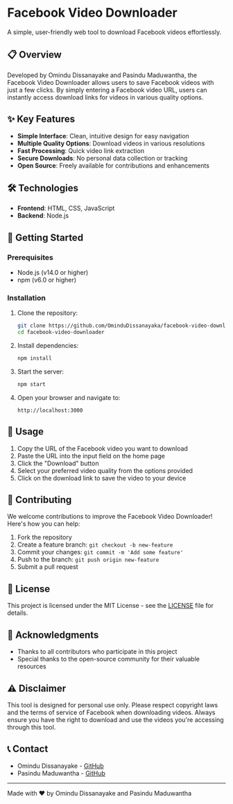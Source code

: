 # Facebook Video Downloader

A simple, user-friendly web tool to download Facebook videos effortlessly.

## 📋 Overview

Developed by Omindu Dissanayake and Pasindu Maduwantha, the Facebook Video Downloader allows users to save Facebook videos with just a few clicks. By simply entering a Facebook video URL, users can instantly access download links for videos in various quality options.

## ✨ Key Features

- **Simple Interface**: Clean, intuitive design for easy navigation
- **Multiple Quality Options**: Download videos in various resolutions
- **Fast Processing**: Quick video link extraction
- **Secure Downloads**: No personal data collection or tracking
- **Open Source**: Freely available for contributions and enhancements

## 🛠️ Technologies

- **Frontend**: HTML, CSS, JavaScript
- **Backend**: Node.js

## 🚀 Getting Started

### Prerequisites

- Node.js (v14.0 or higher)
- npm (v6.0 or higher)

### Installation

1. Clone the repository:
   ```bash
   git clone https://github.com/OminduDissanayaka/facebook-video-downloader.git
   cd facebook-video-downloader
   ```

2. Install dependencies:
   ```bash
   npm install
   ```

3. Start the server:
   ```bash
   npm start
   ```

4. Open your browser and navigate to:
   ```
   http://localhost:3000
   ```

## 📝 Usage

1. Copy the URL of the Facebook video you want to download
2. Paste the URL into the input field on the home page
3. Click the "Download" button
4. Select your preferred video quality from the options provided
5. Click on the download link to save the video to your device

## 🤝 Contributing

We welcome contributions to improve the Facebook Video Downloader! Here's how you can help:

1. Fork the repository
2. Create a feature branch: `git checkout -b new-feature`
3. Commit your changes: `git commit -m 'Add some feature'`
4. Push to the branch: `git push origin new-feature`
5. Submit a pull request

## 📄 License

This project is licensed under the MIT License - see the [LICENSE](LICENSE) file for details.

## 🙏 Acknowledgments

- Thanks to all contributors who participate in this project
- Special thanks to the open-source community for their valuable resources

## ⚠️ Disclaimer

This tool is designed for personal use only. Please respect copyright laws and the terms of service of Facebook when downloading videos. Always ensure you have the right to download and use the videos you're accessing through this tool.

## 📞 Contact

- Omindu Dissanayake - [GitHub]([https://github.com/omindu](https://github.com/OminduDissanayaka))
- Pasindu Maduwantha - [GitHub]([https://github.com/pasindu](https://github.com/PasinduOG))

---

Made with ❤️ by Omindu Dissanayake and Pasindu Maduwantha
